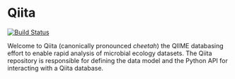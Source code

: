 Qiita
=====

[![Build Status](https://travis-ci.org/biocore/qiita.png?branch=master)](https://travis-ci.org/biocore/qiita)

Welcome to Qiita (canonically pronounced *cheetah*) the QIIME databasing effort to enable rapid analysis of microbial ecology datasets. The Qiita repository is responsible for defining the data model and the Python API for interacting with a Qiita database.
